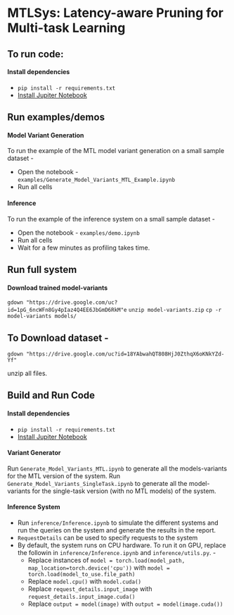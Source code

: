# MTLSys: Latency-aware Pruning for Multi-task Learning

## To run code:

#### Install dependencies

* `pip install -r requirements.txt`
* [Install Jupiter Notebook](https://jupyter.org/install)

## Run examples/demos
#### Model Variant Generation
To run the example of the MTL model variant generation on a small sample dataset - 
* Open the notebook - `examples/Generate_Model_Variants_MTL_Example.ipynb`
* Run all cells

#### Inference
To run the example of the inference system on a small sample dataset - 
* Open the notebook - `examples/demo.ipynb`
* Run all cells
* Wait for a few minutes as profiling takes time.


## Run full system

#### Download trained model-variants

`gdown "https://drive.google.com/uc?id=1pG_6ncWFn8Gy4pIaz4Q4EE6JbGmD6RkM"e`
`unzip model-variants.zip`
`cp -r model-variants models/`


## To Download dataset - 

`gdown "https://drive.google.com/uc?id=18YAbwahQT808HjJ0ZthqX6oKNkYZd-Yf"`

unzip all files.


## Build and Run Code

#### Install dependencies

* `pip install -r requirements.txt`
* [Install Jupiter Notebook](https://jupyter.org/install)


#### Variant Generator

Run `Generate_Model_Variants_MTL.ipynb` to generate all the models-variants for the MTL version of the system.
Run `Generate_Model_Variants_SingleTask.ipynb` to generate all the model-variants for the single-task version (with no MTL models) of the system.

#### Inference System

* Run `inference/Inference.ipynb` to simulate the different systems and run the queries on the system and generate the results in the report.
* `RequestDetails` can be used to specify requests to the system
* By default, the system runs on CPU hardware. To run it on GPU, replace the followin in `inference/Inference.ipynb` and `inference/utils.py`. - 
	* Replace instances of `model = torch.load(model_path, map_location=torch.device('cpu'))` with `model = torch.load(model_to_use.file_path)` 
	* Replace `model.cpu()` with `model.cuda()`
	* Replace `request_details.input_image` with `request_details.input_image.cuda()`
	* Replace `output = model(image)` with `output = model(image.cuda())`
